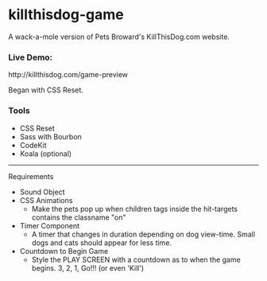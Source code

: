 killthisdog-game
================

<p>A wack-a-mole version of Pets Broward's KillThisDog.com website.</p>

<h3>Live Demo:</h3>
http://killthisdog.com/game-preview

<p>Began with CSS Reset.</p>

<h3>Tools</h3>
<ul>
  <li>CSS Reset</li>
  <li>Sass with Bourbon</li>
  <li>CodeKit</li>
  <li>Koala (optional)</li>
</ul>

<hr/>

<p>Requirements</p>
<ul>
	<li>Sound Object</li>
	<li>CSS Animations
		<ul>
			<li>Make the pets pop up when children tags inside the hit-targets contains the classname "on"</li>
		</ul>
	</li>
	<li>Timer Component
		<ul>
			<li>A timer that changes in duration depending on dog view-time. Small dogs and cats should appear for less time.</li>
		</ul>
	</li>
	<li>Countdown to Begin Game
		<ul>
			<li>Style the PLAY SCREEN with a countdown as to when the game begins. 3, 2, 1, Go!!! (or even 'Kill')</li>
		</ul>
	</li>
</ul>